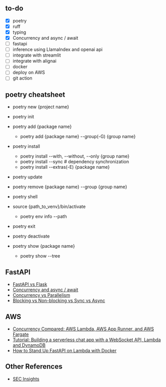 ## to-do
- [x] poetry
- [x] ruff
- [x] typing
- [x] Concurrency and async / await
- [ ] fastapi
- [ ] inference using LlamaIndex and openai api
- [ ] integrate with streamlit
- [ ] integrate with alignai
- [ ] docker
- [ ] deploy on AWS
- [ ] git action

## poetry cheatsheet
- poetry new {project name}
- poetry init

- poetry add {package name}
    - poetry add {package name} --group(-G) {group name}
- poetry install 
    - poetry install --with, --without, --only {group name}
    - poetry install --sync # dependency synchronization
    - poetry install --extras(-E) {package name}
- poetry update
- poetry remove {package name} --group {group name}

- poetry shell
- source {path_to_venv}/bin/activate
    - poetry env info --path

- poetry exit
- poetry deactivate

- poetry show {package name}
    - poetry show --tree

## FastAPI
- [FastAPI vs Flask](https://www.turing.com/kb/fastapi-vs-flask-a-detailed-comparison)
- [Concurrency and async / await](https://fastapi.tiangolo.com/async)
- [Concurrency vs Parallelism](https://oxylabs.io/blog/concurrency-vs-parallelism)
- [Blocking vs Non-blocking vs Sync vs Async](https://developer.ibm.com/articles/l-async)

## AWS
- [Concurrency Compared: AWS Lambda, AWS App Runner, and AWS Fargate](https://nathanpeck.com/concurrency-compared-lambda-fargate-app-runner)
- [Tutorial: Building a serverless chat app with a WebSocket API, Lambda and DynamoDB](https://docs.aws.amazon.com/apigateway/latest/developerguide/websocket-api-chat-app.html)
- [How to Stand Up FastAPI on Lambda with Docker](https://jacobsolawetz.medium.com/how-to-stand-up-fastapi-on-lambda-with-docker-299609323e40)

## Other References
- [SEC Insights](https://github.com/run-llama/sec-insights)